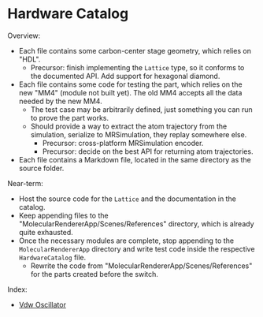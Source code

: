 # Hardware Catalog

Overview:
- Each file contains some carbon-center stage geometry, which relies on "HDL".
  - Precursor: finish implementing the `Lattice` type, so it conforms to the documented API. Add support for hexagonal diamond.
- Each file contains some code for testing the part, which relies on the new "MM4" (module not built yet). The old MM4 accepts all the data needed by the new MM4.
  - The test case may be arbitrarily defined, just something you can run to prove the part works.
  - Should provide a way to extract the atom trajectory from the simulation, serialize to MRSimulation, they replay somewhere else.
    - Precursor: cross-platform MRSimulation encoder.
    - Precursor: decide on the best API for returning atom trajectories.
- Each file contains a Markdown file, located in the same directory as the source folder.

Near-term:
- Host the source code for the `Lattice` and the documentation in the catalog.
- Keep appending files to the "MolecularRendererApp/Scenes/References" directory, which is already quite exhausted.
- Once the necessary modules are complete, stop appending to the `MolecularRendererApp` directory and write test code inside the respective `HardwareCatalog` file.
  - Rewrite the code from "MolecularRendererApp/Scenes/References" for the parts created before the switch.

Index:
- [Vdw Oscillator](./VdwOscillator/README.md)
